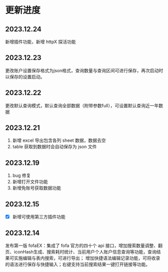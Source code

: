 # 更新进度

## 2023.12.24

新增插件功能，新增 httpX 探活功能

## 2023.12.23

更改账户设置保存格式为json格式，查询数量与查询区间可进行保存，再次启动时以保存的设置启动。

## 2023.12.22

更改默认查询模式，默认查询全部数据（附带参数full），可设置默认查询近一年数据

## 2023.12.21

1. 新增 excel 导出包含各列 sheet 数据，数据去空
2. table 获取到数据时会自动保存为 json 文件

## 2023.12.19

1. bug 修复
2. 新增打开文件功能
3. 新增免账号获取数据功能

## 2023.12.15

- [x] 新增可使用第三方插件功能

## 2023.12.14

发布第一版 fofaEX：集成了 fofa 官方的四十个 api 接口，增加搜索数量调整、翻页、iconHash生成、搜索耗时统计、当前用户个人账户信息查询等功能，查询结果可实施编辑与表内搜索，可进行导出； 增加快捷语法编辑记录功能，可将收录的语法进行保存与快捷输入；右键支持当前搜索结果一键打开链接等功能。
